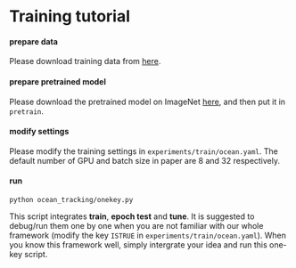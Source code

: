 # Training tutorial

#### prepare data
Please download training data from [here](https://drive.google.com/drive/folders/1ehjVhg6ewdWSWt709zd1TkjWF7UJlQlq?usp=sharing).

#### prepare pretrained model
Please download the pretrained model on ImageNet [here](https://drive.google.com/open?id=1Pwe5NRdOoGiTYlnrOZdL-3S494RkbPQe), and then put it in `pretrain`.

#### modify settings
Please modify the training settings in `experiments/train/ocean.yaml`. The default number of GPU and batch size in paper are 8 and 32 respectively. 

#### run
```
python ocean_tracking/onekey.py
```
This script integrates **train**, **epoch test** and **tune**. It is suggested to debug/run them one by one when you are not familiar with our whole framework (modify the key `ISTRUE` in `experiments/train/ocean.yaml`). When you know this framework well, simply intergrate your idea and run this one-key script.